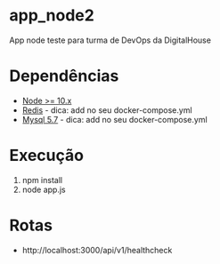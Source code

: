 # app_node2
App node teste para turma de DevOps da DigitalHouse

# Dependências
 - [Node >= 10.x](https://nodejs.org)
 - [Redis](https://redis.io/download) - dica: add no seu docker-compose.yml
 - [Mysql 5.7](https://dev.mysql.com/downloads/mysql/5.7.html) - dica: add no seu docker-compose.yml
 
# Execução
1) npm install
2) node app.js

# Rotas
 - http://localhost:3000/api/v1/healthcheck
